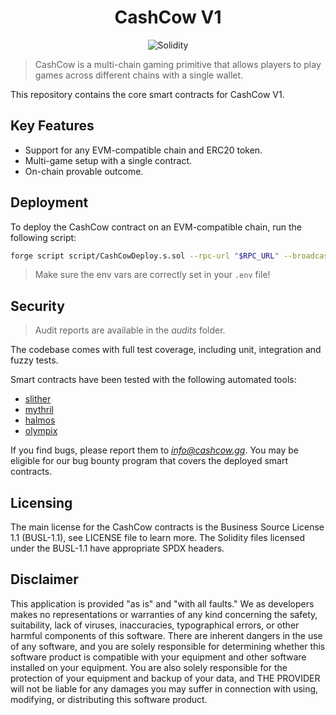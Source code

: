 <h1 align="center">CashCow V1</h1>

<div align="center">

![Solidity](https://img.shields.io/badge/Solidity-0.8.24-e6e6e6?style=for-the-badge&logo=solidity&logoColor=black)

</div>

> CashCow is a multi-chain gaming primitive that allows players to play games across different chains with a single wallet.

This repository contains the core smart contracts for CashCow V1.

## Key Features

- Support for any EVM-compatible chain and ERC20 token.
- Multi-game setup with a single contract.
- On-chain provable outcome.

## Deployment
To deploy the CashCow contract on an EVM-compatible chain, run the following script:

```bash
forge script script/CashCowDeploy.s.sol --rpc-url "$RPC_URL" --broadcast --slow --private-key "$OWNER_PRIVATE_KEY" --sender "$OWNER" --verify --verifier etherscan --etherscan-api-key "$ETHERSCAN_KEY"
```

> Make sure the env vars are correctly set in your `.env` file!

## Security

> Audit reports are available in the _audits_ folder.

The codebase comes with full test coverage, including unit, integration and fuzzy tests.

Smart contracts have been tested with the following automated tools:

- [slither](https://github.com/crytic/slither)
- [mythril](https://github.com/Consensys/mythril)
- [halmos](https://github.com/a16z/halmos)
- [olympix](https://www.olympix.ai)

If you find bugs, please report them to *info@cashcow.gg*. You may be eligible for our bug bounty program that covers the deployed smart contracts.

## Licensing

The main license for the CashCow contracts is the Business Source License 1.1 (BUSL-1.1), see LICENSE file to learn more.
The Solidity files licensed under the BUSL-1.1 have appropriate SPDX headers.

## Disclaimer

This application is provided "as is" and "with all faults." We as developers makes no representations or warranties of
any kind concerning the safety, suitability, lack of viruses, inaccuracies, typographical errors, or other harmful
components of this software. There are inherent dangers in the use of any software, and you are solely responsible for
determining whether this software product is compatible with your equipment and other software installed on your
equipment. You are also solely responsible for the protection of your equipment and backup of your data, and THE
PROVIDER will not be liable for any damages you may suffer in connection with using, modifying, or distributing this
software product.
